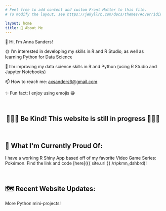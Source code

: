 ```yaml
---
# Feel free to add content and custom Front Matter to this file.
# To modify the layout, see https://jekyllrb.com/docs/themes/#overriding-theme-defaults

layout: home
title: 🦕 About Me
---
```


👋 Hi, I’m Anna Sanders!

🌞 I’m interested in developing my skills in R and R Studio, as well as learning Python for Data Science

🌱 I’m improving my data science skills in R and Python (using R Studio and Jupyter Notebooks)

📫 How to reach me: [axsanders6@gmail.com](mailto:axsanders6@gmail.com)

✨ Fun fact: I enjoy using emojis 😁

<br>

<h2 style="text-align:center;"> 🐢🐢🐢 Be Kind! This website is still in progress 🐢🐢🐢 </h2>

<br>

## 🐉 What I'm Currently Proud Of: 

I have a working R Shiny App based off of my favorite Video Game Series: Pokémon. Find the link and code [here]({{ site.url }} /r/pkmn_dshbrd)!

<br>

## 🗺 Recent Website Updates: 

More Python mini-projects!